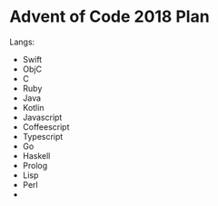 # Advent of Code 2018 Plan

Langs:
- Swift
- ObjC
- C
- Ruby
- Java
- Kotlin
- Javascript
- Coffeescript
- Typescript
- Go
- Haskell
- Prolog
- Lisp
- Perl
- 